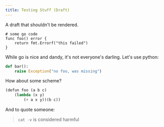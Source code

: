 ```yaml
---
title: Testing Stuff (Draft)
---
```


A draft that shouldn't be rendered.

	# some go code
	func foo() error {
		return fmt.Errorf("this failed")
	}

While go is nice and dandy, it's not everyone's darling. Let's use python:

```python
def bar():
	raise Exception("no foo, was missing")
```

How about some scheme?

```scheme
(defun foo (a b c)
	(lambda (x y)
		(+ a x y))(b c))
```

And to quote someone:

> `cat -v` is considered harmful

